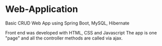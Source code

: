 # Web-Application
Basic CRUD Web App using Spring Boot, MySQL, Hibernate

Front end was developed with HTML, CSS and Javascript
The app is one "page" and all the controller methods are called via ajax.
